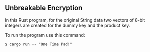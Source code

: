 ## Unbreakable Encryption

In this Rust program, for the original String data two vectors of 8-bit integers are created for the dummy key and the product key.

To run the program use this command:

```shell
$ cargo run -- "One Time Pad!"
```